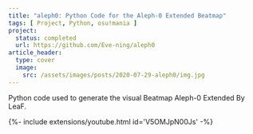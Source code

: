 ```yaml
---
title: "aleph0: Python Code for the Aleph-0 Extended Beatmap"
tags: [ Project, Python, osu!mania ]
project:
  status: completed
  url: https://github.com/Eve-ning/aleph0
article_header:
  type: cover
  image:
    src: /assets/images/posts/2020-07-29-aleph0/img.jpg
---
```


Python code used to generate the visual Beatmap Aleph-0 Extended By LeaF.

<!--more-->

{%- include extensions/youtube.html id='V5OMJpN00Js' -%}
